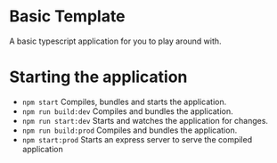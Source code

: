 # Basic Template

A basic typescript application for you to play around with.

# Starting the application

* `npm start` Compiles, bundles and starts the application.
* `npm run build:dev` Compiles and bundles the application.
* `npm run start:dev` Starts and watches the application for changes.
* `npm run build:prod` Compiles and bundles the application.
* `npm start:prod` Starts an express server to serve the compiled application
 